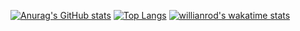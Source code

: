 [![Anurag's GitHub stats](https://github-readme-stats.vercel.app/api?username=Tsuiya)](https://github.com/anuraghazra/github-readme-stats)
[![Top Langs](https://github-readme-stats.vercel.app/api/top-langs/?username=Tsuiya)](https://github.com/anuraghazra/github-readme-stats)
[![willianrod's wakatime stats](https://github-readme-stats.vercel.app/api/wakatime?username=tsuiya)](https://github.com/anuraghazra/github-readme-stats)

